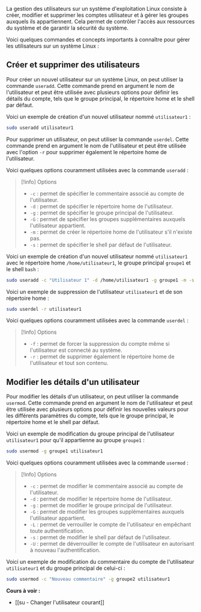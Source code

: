 La gestion des utilisateurs sur un système d'exploitation Linux consiste à créer, modifier et supprimer les comptes utilisateur et à gérer les groupes auxquels ils appartiennent. Cela permet de contrôler l'accès aux ressources du système et de garantir la sécurité du système.

Voici quelques commandes et concepts importants à connaître pour gérer les utilisateurs sur un système Linux :

## Créer et supprimer des utilisateurs

Pour créer un nouvel utilisateur sur un système Linux, on peut utiliser la commande `useradd`. Cette commande prend en argument le nom de l'utilisateur et peut être utilisée avec plusieurs options pour définir les détails du compte, tels que le groupe principal, le répertoire home et le shell par défaut.

Voici un exemple de création d'un nouvel utilisateur nommé `utilisateur1` :

```bash
sudo useradd utilisateur1
```

Pour supprimer un utilisateur, on peut utiliser la commande `userdel`. Cette commande prend en argument le nom de l'utilisateur et peut être utilisée avec l'option `-r` pour supprimer également le répertoire home de l'utilisateur.

Voici quelques options couramment utilisées avec la commande `useradd` :

> [!info] Options
> -   `-c` : permet de spécifier le commentaire associé au compte de l'utilisateur.
> -   `-d` : permet de spécifier le répertoire home de l'utilisateur.
> -   `-g` : permet de spécifier le groupe principal de l'utilisateur.
> -   `-G` : permet de spécifier les groupes supplémentaires auxquels l'utilisateur appartient.
> -   `-m` : permet de créer le répertoire home de l'utilisateur s'il n'existe pas.
> -   `-s` : permet de spécifier le shell par défaut de l'utilisateur.

Voici un exemple de création d'un nouvel utilisateur nommé `utilisateur1` avec le répertoire home `/home/utilisateur1`, le groupe principal `groupe1` et le shell `bash` :

```bash
sudo useradd -c "Utilisateur 1" -d /home/utilisateur1 -g groupe1 -m -s /bin/bash utilisateur1
```

Voici un exemple de suppression de l'utilisateur `utilisateur1` et de son répertoire home :

```bash
sudo userdel -r utilisateur1
```

Voici quelques options couramment utilisées avec la commande `userdel` :

> [!info] Options
> -   `-f` : permet de forcer la suppression du compte même si l'utilisateur est connecté au système.
> -   `-r` : permet de supprimer également le répertoire home de l'utilisateur et tout son contenu.

## Modifier les détails d'un utilisateur

Pour modifier les détails d'un utilisateur, on peut utiliser la commande `usermod`. Cette commande prend en argument le nom de l'utilisateur et peut être utilisée avec plusieurs options pour définir les nouvelles valeurs pour les différents paramètres du compte, tels que le groupe principal, le répertoire home et le shell par défaut.

Voici un exemple de modification du groupe principal de l'utilisateur `utilisateur1` pour qu'il appartienne au groupe `groupe1` :

```bash
sudo usermod -g groupe1 utilisateur1
```

Voici quelques options couramment utilisées avec la commande `usermod` :

> [!info] Options
> -   `-c` : permet de modifier le commentaire associé au compte de l'utilisateur.
> -   `-d` : permet de modifier le répertoire home de l'utilisateur.
> -   `-g` : permet de modifier le groupe principal de l'utilisateur.
> -   `-G` : permet de modifier les groupes supplémentaires auxquels l'utilisateur appartient.
> -   `-L` : permet de verrouiller le compte de l'utilisateur en empêchant toute authentification.
> -   `-s` : permet de modifier le shell par défaut de l'utilisateur.
> -   `-U` : permet de déverrouiller le compte de l'utilisateur en autorisant à nouveau l'authentification.

Voici un exemple de modification du commentaire du compte de l'utilisateur `utilisateur1` et du groupe principal de celui-ci :

```bash
sudo usermod -c "Nouveau commentaire" -g groupe2 utilisateur1
```

**Cours à voir :**
- [[su - Changer l'utilisateur courant]]